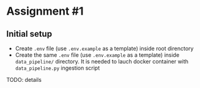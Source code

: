 # Assignment #1

## Initial setup

- Create `.env` file (use `.env.example` as a template) inside root direnctory
- Create the same `.env` file (use `.env.example` as a template) inside `data_pipeline/` directory. It is needed to lauch docker container with `data_pipeline.py` ingestion script


TODO: details
